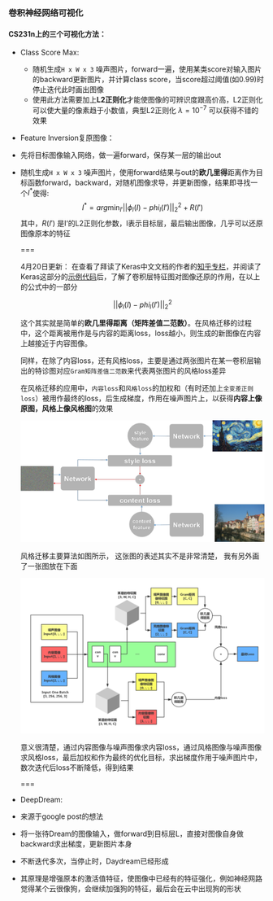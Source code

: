 ### 卷积神经网络可视化

#### CS231n上的三个可视化方法：

- Class Score Max: 

  - 随机生成`H x W x 3` 噪声图片，forward一遍，使用某类score对输入图片的backward更新图片，并计算class score，当score超过阈值(如0.99)时停止迭代此时画出图像
  - 使用此方法需要加上**L2正则化**才能使图像的可辨识度跟高价高，L2正则化可以使大量的像素趋于小数值，典型L2正则化 $\lambda = 10^{-7}$ 可以获得不错的效果

-  Feature Inversion复原图像：

  - 先将目标图像输入网络，做一遍forward，保存某一层的输出out

  - 随机生成`H x W x 3` 噪声图片，使用forward结果与out的**欧几里得**距离作为目标函数forward，backward，对随机图像求导，并更新图像，结果即寻找一个$I^*$使得:
    $$
    I^* = arg \min_{I'} ||\phi_l(I) - phi_l(I')||_2^2 + R(I')
    $$
    其中，$R(I')$ 是I‘的L2正则化参数，l表示目标层，最后输出图像，几乎可以还原图像原本的特征
    
    ===
    
    4月20日更新：
    在查看了拜读了Keras中文文档的作者的[知乎专栏](https://zhuanlan.zhihu.com/p/23479658)，并阅读了Keras这部分的[示例代码](https://github.com/wangyanjie1200/keras/blob/master/examples/neural_style_transfer.py)后，了解了卷积层特征图对图像还原的作用，在以上的公式中的一部分
    
     $$
        ||\phi_l(I) - phi_l(I')||_2^2
     $$
     
    这个其实就是简单的**欧几里得距离（矩阵差值二范数）**。在风格迁移的过程中，这个距离被用作是与内容的距离loss，loss越小，则生成的新图像在内容上越接近于内容图像。
    
    同样，在除了内容loss，还有风格loss，主要是通过两张图片在某一卷积层输出的特诊图对应`Gram矩阵差值二范数`来代表两张图片的风格loss差异
    
    在风格迁移的应用中，`内容loss`和`风格loss`的加权和（有时还加上`全变差正则loss`）被用作最终的loss，后生成梯度，作用在噪声图片上，以获得**内容上像原图，风格上像风格图**的效果

    
    ![](media/14926725172925.png)


    风格迁移主要算法如图所示，
    这张图的表述其实不是非常清楚， 我有另外画了一张图放在下面
   
    ![图像风格迁移](media/%E5%9B%BE%E5%83%8F%E9%A3%8E%E6%A0%BC%E8%BF%81%E7%A7%BB.png)
    
    意义很清楚，通过内容图像与噪声图像求内容loss，通过风格图像与噪声图像求风格loss，最后加权和作为最终的优化目标，求出梯度作用于噪声图片中，数次迭代后loss不断降低，得到结果

    ===

-  DeepDream:

  - 来源于google post的想法
  - 将一张待Dream的图像输入，做forward到目标层L，直接对图像自身做backward求出梯度，更新图片本身
  - 不断迭代多次，当停止时，Daydream已经形成
  - 其原理是增强原本的激活值特征，使图像中已经有的特征强化，例如神经网路觉得某个云很像狗，会继续加强狗的特征，最后会在云中出现狗的形状

